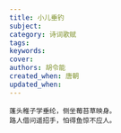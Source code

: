 ```yaml
---
title: 小儿垂钓
subject: 
category: 诗词歌赋
tags: 
keywords: 
cover: 
authors: 胡令能
created_when: 唐朝
updated_when: 
---
```


```
蓬头稚子学垂纶，侧坐莓苔草映身。
路人借问遥招手，怕得鱼惊不应人。
```
